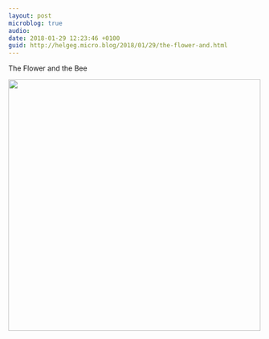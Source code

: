 ```yaml
---
layout: post
microblog: true
audio: 
date: 2018-01-29 12:23:46 +0100
guid: http://helgeg.micro.blog/2018/01/29/the-flower-and.html
---
```

The Flower and the Bee

<img src="http://helgeg.micro.blog/uploads/2018/476f46caa9.jpg" width="502" height="502" />
